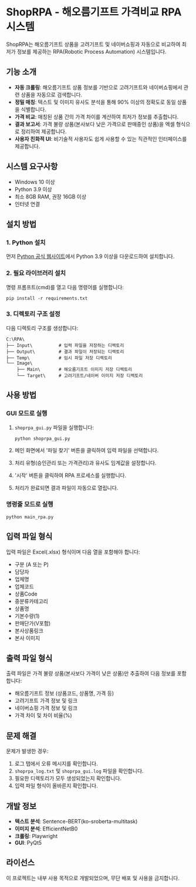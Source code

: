 # ShopRPA - 해오름기프트 가격비교 RPA 시스템

ShopRPA는 해오름기프트 상품을 고려기프트 및 네이버쇼핑과 자동으로 비교하여 최저가 정보를 제공하는 RPA(Robotic Process Automation) 시스템입니다.

## 기능 소개

- **자동 크롤링**: 해오름기프트 상품 정보를 기반으로 고려기프트와 네이버쇼핑에서 관련 상품을 자동으로 검색합니다.
- **정밀 매칭**: 텍스트 및 이미지 유사도 분석을 통해 90% 이상의 정확도로 동일 상품을 식별합니다.
- **가격 비교**: 매칭된 상품 간의 가격 차이를 계산하여 최저가 정보를 추출합니다.
- **결과 보고서**: 가격 불량 상품(본사보다 낮은 가격으로 판매중인 상품)을 엑셀 형식으로 정리하여 제공합니다.
- **사용자 친화적 UI**: 비기술적 사용자도 쉽게 사용할 수 있는 직관적인 인터페이스를 제공합니다.

## 시스템 요구사항

- Windows 10 이상
- Python 3.9 이상
- 최소 8GB RAM, 권장 16GB 이상
- 인터넷 연결

## 설치 방법

### 1. Python 설치

먼저 [Python 공식 웹사이트](https://www.python.org/downloads/)에서 Python 3.9 이상을 다운로드하여 설치합니다.

### 2. 필요 라이브러리 설치

명령 프롬프트(cmd)를 열고 다음 명령어를 실행합니다:

```
pip install -r requirements.txt
```

### 3. 디렉토리 구조 설정

다음 디렉토리 구조를 생성합니다:

```
C:\RPA\
├── Input\          # 입력 파일을 저장하는 디렉토리
├── Output\         # 결과 파일이 저장되는 디렉토리
├── Temp\           # 임시 파일 저장 디렉토리
└── Image\
    ├── Main\       # 해오름기프트 이미지 저장 디렉토리
    └── Target\     # 고려기프트/네이버 이미지 저장 디렉토리
```

## 사용 방법

### GUI 모드로 실행

1. `shoprpa_gui.py` 파일을 실행합니다:
   ```
   python shoprpa_gui.py
   ```

2. 메인 화면에서 '파일 찾기' 버튼을 클릭하여 입력 파일을 선택합니다.

3. 처리 유형(승인관리 또는 가격관리)과 유사도 임계값을 설정합니다.

4. '시작' 버튼을 클릭하여 RPA 프로세스를 실행합니다.

5. 처리가 완료되면 결과 파일이 자동으로 열립니다.

### 명령줄 모드로 실행

```
python main_rpa.py
```

## 입력 파일 형식

입력 파일은 Excel(.xlsx) 형식이며 다음 열을 포함해야 합니다:

- 구분 (A 또는 P)
- 담당자
- 업체명
- 업체코드
- 상품Code
- 중분류카테고리
- 상품명
- 기본수량(1)
- 판매단가(V포함)
- 본사상품링크
- 본사 이미지

## 출력 파일 형식

출력 파일은 가격 불량 상품(본사보다 가격이 낮은 상품)만 추출하여 다음 정보를 포함합니다:

- 해오름기프트 정보 (상품코드, 상품명, 가격 등)
- 고려기프트 가격 정보 및 링크
- 네이버쇼핑 가격 정보 및 링크
- 가격 차이 및 차이 비율(%)

## 문제 해결

문제가 발생한 경우:

1. 로그 탭에서 오류 메시지를 확인합니다.
2. `shoprpa_log.txt` 및 `shoprpa_gui.log` 파일을 확인합니다.
3. 필요한 디렉토리가 모두 생성되었는지 확인합니다.
4. 입력 파일 형식이 올바른지 확인합니다.

## 개발 정보

- **텍스트 분석**: Sentence-BERT(ko-sroberta-multitask)
- **이미지 분석**: EfficientNetB0
- **크롤링**: Playwright
- **GUI**: PyQt5

## 라이선스

이 프로젝트는 내부 사용 목적으로 개발되었으며, 무단 배포 및 사용을 금지합니다. 